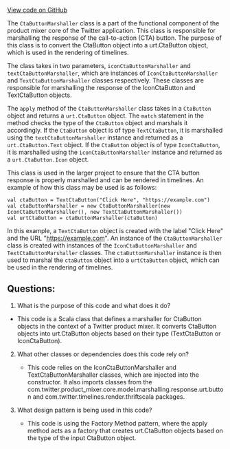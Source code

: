 [View code on GitHub](https://github.com/misbahsy/the-algorithm/product-mixer/core/src/main/scala/com/twitter/product_mixer/core/functional_component/marshaller/response/urt/button/CtaButtonMarshaller.scala)

The `CtaButtonMarshaller` class is a part of the functional component of the product mixer core of the Twitter application. This class is responsible for marshalling the response of the call-to-action (CTA) button. The purpose of this class is to convert the CtaButton object into a urt.CtaButton object, which is used in the rendering of timelines.

The class takes in two parameters, `iconCtaButtonMarshaller` and `textCtaButtonMarshaller`, which are instances of `IconCtaButtonMarshaller` and `TextCtaButtonMarshaller` classes respectively. These classes are responsible for marshalling the response of the IconCtaButton and TextCtaButton objects.

The `apply` method of the `CtaButtonMarshaller` class takes in a `CtaButton` object and returns a `urt.CtaButton` object. The `match` statement in the method checks the type of the `CtaButton` object and marshals it accordingly. If the `CtaButton` object is of type `TextCtaButton`, it is marshalled using the `textCtaButtonMarshaller` instance and returned as a `urt.CtaButton.Text` object. If the `CtaButton` object is of type `IconCtaButton`, it is marshalled using the `iconCtaButtonMarshaller` instance and returned as a `urt.CtaButton.Icon` object.

This class is used in the larger project to ensure that the CTA button response is properly marshalled and can be rendered in timelines. An example of how this class may be used is as follows:

```
val ctaButton = TextCtaButton("Click Here", "https://example.com")
val ctaButtonMarshaller = new CtaButtonMarshaller(new IconCtaButtonMarshaller(), new TextCtaButtonMarshaller())
val urtCtaButton = ctaButtonMarshaller(ctaButton)
```

In this example, a `TextCtaButton` object is created with the label "Click Here" and the URL "https://example.com". An instance of the `CtaButtonMarshaller` class is created with instances of the `IconCtaButtonMarshaller` and `TextCtaButtonMarshaller` classes. The `ctaButtonMarshaller` instance is then used to marshal the `ctaButton` object into a `urtCtaButton` object, which can be used in the rendering of timelines.
## Questions: 
 1. What is the purpose of this code and what does it do?
   - This code is a Scala class that defines a marshaller for CtaButton objects in the context of a Twitter product mixer. It converts CtaButton objects into urt.CtaButton objects based on their type (TextCtaButton or IconCtaButton).

2. What other classes or dependencies does this code rely on?
   - This code relies on the IconCtaButtonMarshaller and TextCtaButtonMarshaller classes, which are injected into the constructor. It also imports classes from the com.twitter.product_mixer.core.model.marshalling.response.urt.button and com.twitter.timelines.render.thriftscala packages.

3. What design pattern is being used in this code?
   - This code is using the Factory Method pattern, where the apply method acts as a factory that creates urt.CtaButton objects based on the type of the input CtaButton object.